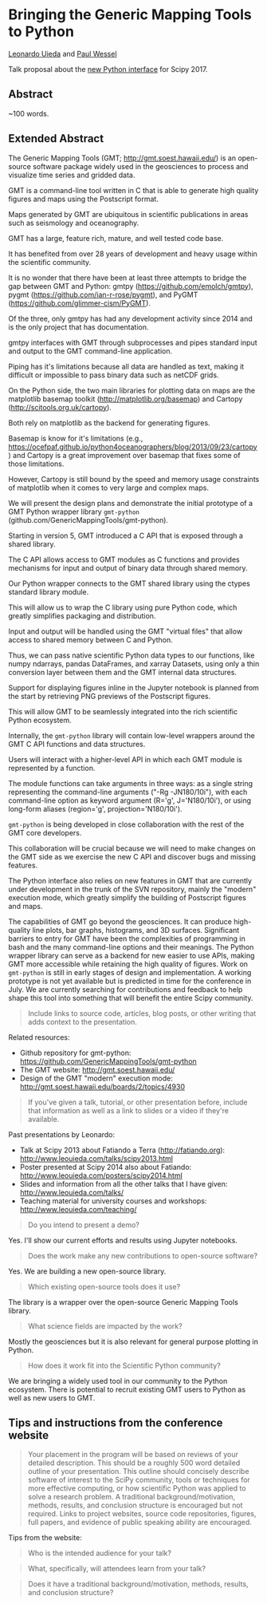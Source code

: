 # Bringing the Generic Mapping Tools to Python

[Leonardo Uieda](http://www.leouieda.com)
and
[Paul Wessel](http://www.soest.hawaii.edu/wessel/)


Talk proposal about the
[new Python interface](https://github.com/GenericMappingTools/gmt-python)
for Scipy 2017.


## Abstract

~100 words.



## Extended Abstract


The Generic Mapping Tools (GMT; http://gmt.soest.hawaii.edu/) is an open-source
software package widely used in the geosciences to process and visualize time
series and gridded data.

GMT is a command-line tool written in C that is able to generate high quality
figures and maps using the Postscript format.

Maps generated by GMT are ubiquitous in scientific publications in areas such
as seismology and oceanography.

GMT has a large, feature rich, mature, and well tested code base.

It has benefited from over 28 years of development and heavy usage within the
scientific community.

It is no wonder that there have been at least three attempts to bridge the gap
between GMT and Python:
gmtpy (https://github.com/emolch/gmtpy),
pygmt (https://github.com/ian-r-rose/pygmt),
and PyGMT (https://github.com/glimmer-cism/PyGMT).

Of the three, only gmtpy has had any development activity since 2014 and is the
only project that has documentation.

gmtpy interfaces with GMT through subprocesses and pipes standard input and
output to the GMT command-line application.

Piping has it's limitations because all data are handled as text, making it
difficult or impossible to pass binary data such as netCDF grids.

On the Python side, the two main libraries for plotting data on maps are the matplotlib
basemap toolkit (http://matplotlib.org/basemap) and Cartopy
(http://scitools.org.uk/cartopy).

Both rely on matplotlib as the backend for generating figures.

Basemap is know for it's limitations (e.g.,
https://ocefpaf.github.io/python4oceanographers/blog/2013/09/23/cartopy)
and
Cartopy is a great improvement over basemap that fixes some of those
limitations.

However, Cartopy is still bound by the speed and memory usage constraints of
matplotlib when it comes to very large and complex maps.




We will present the design plans and demonstrate the initial prototype of a GMT
Python wrapper library `gmt-python`
(github.com/GenericMappingTools/gmt-python).

Starting in version 5, GMT introduced a C API that is exposed through a shared
library.

The C API allows access to GMT modules as C functions and provides mechanisms
for input and output of binary data through shared memory.

Our Python wrapper connects to the GMT shared library using the ctypes standard
library module.

This will allow us to wrap the C library using pure Python code, which greatly
simplifies packaging and distribution.

Input and output will be handled using the GMT "virtual
files" that allow access to shared memory between C and Python.

Thus, we can pass native scientific Python data types to our functions,
like numpy ndarrays, pandas DataFrames, and xarray Datasets,
using only a thin conversion layer between them and the GMT internal data
structures.

Support for displaying figures inline in the Jupyter notebook is planned from
the start by retrieving PNG previews of the Postscript figures.

This will allow GMT to be seamlessly integrated into the rich scientific Python
ecosystem.

Internally, the `gmt-python` library will contain low-level wrappers around the
GMT C API functions and data structures.

Users will interact with a higher-level API in which each GMT module is
represented by a function.

The module functions can take arguments in three ways: as a single string
representing the command-line arguments ("-Rg -JN180/10i"),
with each command-line option as keyword argument (R='g', J='N180/10i'),
or using long-form aliases (region='g', projection='N180/10i').

`gmt-python` is being developed in close collaboration with the rest of the GMT
core developers.

This collaboration will be crucial because we will need to make changes on the
GMT side as we exercise the new C API and discover bugs and missing features.

The Python interface also relies on new features in GMT that are currently
under development in the trunk of the SVN repository,
mainly the "modern" execution mode, which greatly
simplify the building of Postscript figures and maps.



The capabilities of GMT go beyond the geosciences.
It can produce high-quality line plots, bar graphs, histograms, and 3D
surfaces.
Significant barriers to entry for GMT have been the complexities of programming
in bash and the many command-line options and their meanings.
The Python wrapper library can serve as a backend for new easier to use APIs,
making GMT more accessible while retaining the high quality of figures.
Work on `gmt-python` is still in early stages of design and
implementation.
A working prototype is not yet available but is predicted in time for the
conference in July.
We are currently searching for contributions and feedback to help shape this
tool into something that will benefit the entire Scipy community.




> Include links to source code, articles, blog posts, or other writing that
> adds context to the presentation.

Related resources:

* Github repository for gmt-python: https://github.com/GenericMappingTools/gmt-python
* The GMT website: http://gmt.soest.hawaii.edu/
* Design of the GMT "modern" execution mode: http://gmt.soest.hawaii.edu/boards/2/topics/4930

> If you've given a talk, tutorial, or other presentation before, include that
> information as well as a link to slides or a video if they're available.

Past presentations by Leonardo:

* Talk at Scipy 2013 about Fatiando a Terra (http://fatiando.org): http://www.leouieda.com/talks/scipy2013.html
* Poster presented at Scipy 2014 also about Fatiando: http://www.leouieda.com/posters/scipy2014.html
* Slides and information from all the other talks that I have given: http://www.leouieda.com/talks/
* Teaching material for university courses and workshops: http://www.leouieda.com/teaching/

> Do you intend to present a demo?

Yes. I'll show our current efforts and results using Jupyter notebooks.

> Does the work make any new contributions to open-source software?

Yes. We are building a new open-source library.

> Which existing open-source tools does it use?

The library is a wrapper over the open-source Generic Mapping Tools library.

> What science fields are impacted by the work?

Mostly the geosciences but it is also relevant for general purpose plotting in
Python.

> How does it work fit into the Scientific Python community?

We are bringing a widely used tool in our community to the Python ecosystem.
There is potential to recruit existing GMT users to Python as well as new users
to GMT.


## Tips and instructions from the conference website

> Your placement in the program will be based on reviews of your detailed
> description. This should be a roughly 500 word detailed outline of your
> presentation. This outline should concisely describe software of interest to
> the SciPy community, tools or techniques for more effective computing, or how
> scientific Python was applied to solve a research problem. A traditional
> background/motivation, methods, results, and conclusion structure is
> encouraged but not required. Links to project websites, source code
> repositories, figures, full papers, and evidence of public speaking ability
> are encouraged.

Tips from the website:

> Who is the intended audience for your talk?

> What, specifically, will attendees learn from your talk?

> Does it have a traditional background/motivation, methods, results, and
> conclusion structure?
